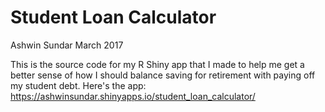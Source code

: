# Student Loan Calculator
Ashwin Sundar
March 2017

This is the source code for my R Shiny app that I made to help me get a better sense of how I should balance saving for retirement with paying off my student debt.
Here's the app: https://ashwinsundar.shinyapps.io/student_loan_calculator/
